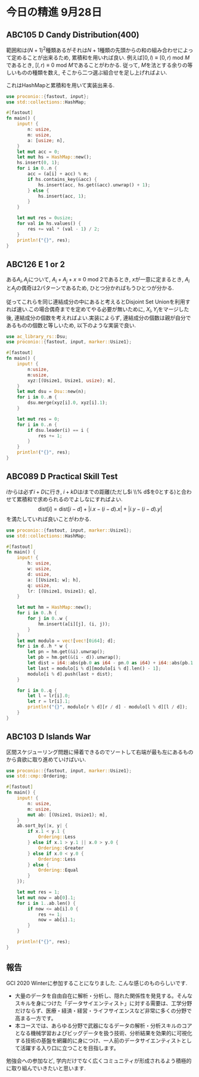 # 今日の精進 9月28日

<script async src="https://cdnjs.cloudflare.com/ajax/libs/mathjax/2.7.0/MathJax.js?config=TeX-AMS_CHTML"></script>
<script type="text/x-mathjax-config">
     MathJax.Hub.Config({
     tex2jax: {
     inlineMath: [["\\(","\\)"], ['$', '$']],
     displayMath: [ ['$$','$$'], ["\\[","\\]"] ]
     }
     });
</script>

## ABC105 D Candy Distribution(400)

範囲和は$(N+1)^2$種類あるがそれは$N+1$種類の先頭からの和の組み合わせによって定めることが出来るため, 累積和を用いれば良い.
例えば$[0, l) \equiv [0, r) \text{ mod } M$であるとき, $[l, r)\equiv 0 \text{ mod } M$であることがわかる.
従って, $M$を法とする余りの等しいものの種類を数え, そこから二つ選ぶ組合せを足し上げればよい.

これはHashMapと累積和を用いて実装出来る.

```rust
use proconio::{fastout, input};
use std::collections::HashMap;

#[fastout]
fn main() {
    input! {
        n: usize,
        m: usize,
        a: [usize; n],
    }
    let mut acc = 0;
    let mut hs = HashMap::new();
    hs.insert(0, 1);
    for i in 0..n {
        acc = (a[i] + acc) % m;
        if hs.contains_key(&acc) {
            hs.insert(acc, hs.get(&acc).unwrap() + 1);
        } else {
            hs.insert(acc, 1);
        }
    }

    let mut res = 0usize;
    for val in hs.values() {
        res += val * (val - 1) / 2;
    }
    println!("{}", res);
}
```

## ABC126 E 1 or 2

ある$A_i, A_j$について, $A_i + A_j + x \equiv 0 \text{ mod } 2$であるとき, $x$が一意に定まるとき, $A_i$と$A_j$の偶奇は2パターンであるため, ひとつ分かればもうひとつが分かる.

従ってこれらを同じ連結成分の中にあると考えるとDisjoint Set Unionを利用すれば速い.この場合偶奇までを定めてやる必要が無いために, $X_i, Y_i$をマージした後, 連結成分の個数を考えればよい.実装によらず, 連結成分の個数は親が自分であるものの個数と等しいため, 以下のような実装で良い.

```Rust
use ac_library_rs::Dsu;
use proconio::{fastout, input, marker::Usize1};

#[fastout]
fn main() {
    input! {
        n:usize,
        m:usize,
        xyz:[(Usize1, Usize1, usize); m],
    }
    let mut dsu = Dsu::new(n);
    for i in 0..m {
        dsu.merge(xyz[i].0, xyz[i].1);
    }

    let mut res = 0;
    for i in 0..n {
        if dsu.leader(i) == i {
            res += 1;
        }
    }
    println!("{}", res);
}

```

## ABC089 D Practical Skill Test

$i$からは必ず$i+D$に行き, $i+kD$は$i$までの距離(ただし$i \\% d$を$0$とする)と合わせて累積和で求められるのでよしなにすればよい.
$$
\text{dist}[i] = \text{dist}[i-d] + |i.x - (i-d).x| + |i.y - (i-d).y|
$$
を満たしていれば良いことがわかる.

```rust
use proconio::{fastout, input, marker::Usize1};
use std::collections::HashMap;

#[fastout]
fn main() {
    input! {
        h: usize,
        w: usize,
        d: usize,
        a: [[Usize1; w]; h],
        q: usize,
        lr: [(Usize1, Usize1); q],
    }

    let mut hm = HashMap::new();
    for i in 0..h {
        for j in 0..w {
            hm.insert(a[i][j], (i, j));
        }
    }
    let mut modulo = vec![vec![0i64]; d];
    for i in d..h * w {
        let pn = hm.get(&i).unwrap();
        let pb = hm.get(&(i - d)).unwrap();
        let dist = i64::abs(pb.0 as i64 - pn.0 as i64) + i64::abs(pb.1 as i64 - pn.1 as i64);
        let last = modulo[i % d][modulo[i % d].len() - 1];
        modulo[i % d].push(last + dist);
    }

    for i in 0..q {
        let l = lr[i].0;
        let r = lr[i].1;
        println!("{}", modulo[r % d][r / d] - modulo[l % d][l / d]);
    }
}

```

## ABC103 D Islands War

区間スケジューリング問題に帰着できるのでソートして右端が最も左にあるものから貪欲に取り進めていけばいい.

```rust
use proconio::{fastout, input, marker::Usize1};
use std::cmp::Ordering;

#[fastout]
fn main() {
    input! {
        n: usize,
        m: usize,
        mut ab: [(Usize1, Usize1); m],
    }
    ab.sort_by(|x, y| {
        if x.1 < y.1 {
            Ordering::Less
        } else if x.1 > y.1 || x.0 > y.0 {
            Ordering::Greater
        } else if x.0 < y.0 {
            Ordering::Less
        } else {
            Ordering::Equal
        }
    });

    let mut res = 1;
    let mut now = ab[0].1;
    for i in 1..ab.len() {
        if now <= ab[i].0 {
            res += 1;
            now = ab[i].1;
        }
    }

    println!("{}", res);
}
```

## 報告

GCI 2020 Winterに参加することになりました.
こんな感じのものらしいです.

- 大量のデータを自由自在に解析・分析し、隠れた関係性を発見する。そんなスキルを身につけた「データサイエンティスト」に対する需要は、工学分野だけならず、医療・経済・経営・ライフサイエンスなど非常に多くの分野で高まる一方です。
- 本コースでは、あらゆる分野で武器になるデータの解析・分析スキルのコアとなる機械学習およびビッグデータを扱う技術、分析結果を効果的に可視化する技術の基盤を網羅的に身につけ、一人前のデータサイエンティストとして活躍する入り口に立つことを目指します。

勉強会への参加など, 学内だけでなく広くコミュニティが形成されるよう積極的に取り組んでいきたいと思います.

